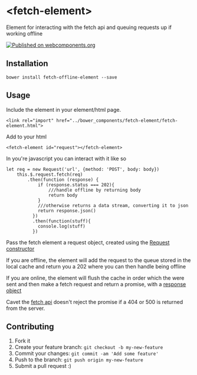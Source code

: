 # \<fetch-element\>

Element for interacting with the fetch api and queuing requests up if working offline 

[![Published on webcomponents.org](https://img.shields.io/badge/webcomponents.org-published-blue.svg)](https://www.webcomponents.org/element/owner/my-element)

## Installation

`bower install fetch-offline-element --save`

## Usage

Include the element in your element/html page.
```
<link rel="import" href="../bower_components/fetch-element/fetch-element.html">
```
Add to your html
```
<fetch-element id="request"></fetch-element>
```

In you're javascript you can interact with it like so
```
let req = new Request('url', {method: 'POST', body: body})
    this.$.request.fetch(req)
        .then(function (response) {
            if (response.status === 202){
                ///handle offline by returning body
                return body
            }
            ///otherwise returns a data stream, converting it to json
            return response.json()
          })
          .then(function(stuff){
            console.log(stuff)
          })
```

Pass the fetch element a request object, created using the [Request constructor](https://developer.mozilla.org/en-US/docs/Web/API/Request)

If you are offline, the element will add the request to the queue stored in the local cache and return you a 202 where you can then handle being offline

If you are online, the element will flush the cache in order which the were sent and then make a fetch request and return a promise, with a [response object](https://developer.mozilla.org/en-US/docs/Web/API/Response)

Cavet the [fetch api](https://developer.mozilla.org/en-US/docs/Web/API/Fetch_API) doesn't reject the promise if a 404 or 500 is returned from the server.

## Contributing

1. Fork it
2. Create your feature branch: `git checkout -b my-new-feature`
3. Commit your changes: `git commit -am 'Add some feature'`
4. Push to the branch: `git push origin my-new-feature`
5. Submit a pull request :)
